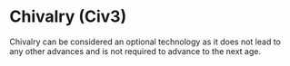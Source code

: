 # Chivalry (Civ3)

Chivalry can be considered an optional technology as it does not lead to any other advances and is not required to advance to the next age.